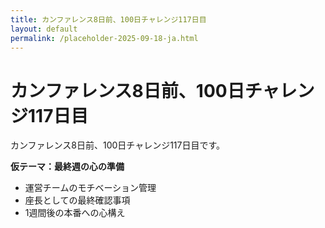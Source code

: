 ```yaml
---
title: カンファレンス8日前、100日チャレンジ117日目
layout: default
permalink: /placeholder-2025-09-18-ja.html
---
```


# カンファレンス8日前、100日チャレンジ117日目

カンファレンス8日前、100日チャレンジ117日目です。

**仮テーマ：最終週の心の準備**
- 運営チームのモチベーション管理
- 座長としての最終確認事項
- 1週間後の本番への心構え